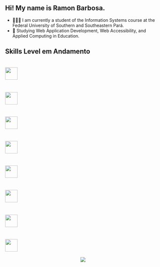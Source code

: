## Hi! My name is Ramon Barbosa.
- 👨🏾‍🎓 I am currently a student of the Information Systems course at the Federal University of Southern and Southeastern Pará.
- 🌱 Studying Web Application Development, Web Accessibility, and Applied Computing in Education.


## Skills Level em Andamento
# <img src="https://cdn.jsdelivr.net/gh/devicons/devicon/icons/html5/html5-original.svg" width="40" height="40"/>
# <img src="https://cdn.jsdelivr.net/gh/devicons/devicon/icons/css3/css3-original.svg" width="40" height="40"/>
# <img src="https://cdn.jsdelivr.net/gh/devicons/devicon@latest/icons/php/php-original.svg" width="40" height="40"/>
# <img src="https://cdn.jsdelivr.net/gh/devicons/devicon/icons/javascript/javascript-original.svg" width="40" height="40"/> 
# <img src="https://cdn.jsdelivr.net/gh/devicons/devicon/icons/react/react-original.svg" width="40" height="40"/>
# <img src="https://cdn.jsdelivr.net/gh/devicons/devicon@latest/icons/nextjs/nextjs-line.svg" width="40" height="40"/>
# <img src="https://cdn.jsdelivr.net/gh/devicons/devicon@latest/icons/docker/docker-plain-wordmark.svg" width="40" height="40"/>
# <img src="https://cdn.jsdelivr.net/gh/devicons/devicon@latest/icons/git/git-# original.svg" width="40" height="40"/>

<p align="center">
  <a href="https://skillicons.dev">
    <img src="https://skillicons.dev/icons?i=git, html, css, tailwind, js, react, nextjs,docker" />
  </a>
</p>
          
          
